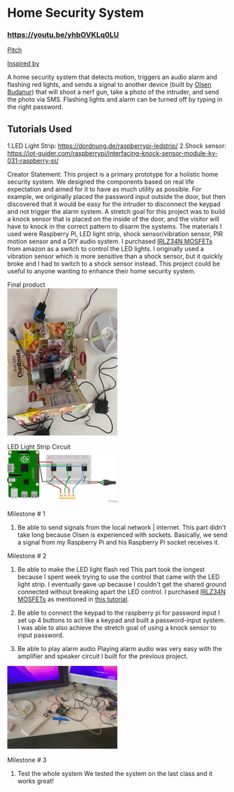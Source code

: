 # Home Security System
### https://youtu.be/yhbOVKLq0LU

[Pitch](https://docs.google.com/presentation/d/1Ki1joUJ658LEdbglzTdTsbaJhuyITrN83CMFTygeEmg/edit#slide=id.g22bb7a2462c_1_0)

[Inspired by](https://www.youtube.com/shorts/TzREMG4JpRA)

A home security system that detects motion, triggers an audio alarm and flashing red lights, and sends a signal to another device (built by [Olsen Budanur](https://github.com/olsenbudanur/nerf_pi_security)) that will shoot a nerf gun, take a photo of the intruder, and send the photo via SMS.
Flashing lights and alarm can be turned off by typing in the right password.

## Tutorials Used
1.LED Light Strip: https://dordnung.de/raspberrypi-ledstrip/
2.Shock sensor: https://iot-guider.com/raspberrypi/interfacing-knock-sensor-module-ky-031-raspberry-pi/


Creator Statement:
This project is a primary prototype for a holistic home security system. We designed the components based on real life expectation and aimed for it to have as much utility as possible. For example, we originally placed the password input outside the door, but then discovered that it would be easy for the intruder to disconnect the keypad and not trigger the alarm system. A stretch goal for this project was to build a knock sensor that is placed on the inside of the door, and the visitor will have to knock in the correct pattern to disarm the systems. The materials I used were Raspberry Pi, LED light strip, shock sensor/vibration sensor, PIR motion sensor and a DIY audio system. I purchased [IRLZ34N MOSFETs](https://www.amazon.com/gp/product/B08L8S3154/ref=ppx_yo_dt_b_asin_title_o00_s00?ie=UTF8&psc=1) from amazon as a switch to control the LED lights. I originally used a vibration sensor which is more sensitive than a shock sensor, but it quickly broke and I had to switch to a shock sensor instead.
This project could be useful to anyone wanting to enhance their home security system.



Final product<br>
<img src="final_project2.jpeg"  width="50%" height="50%"><br>


LED Light Strip Circuit<br>
<img src="light_strip_circuit.jpeg"  width="50%" height="50%"><br>


Milestone # 1
1. Be able to send signals from the local network | internet.
This part didn't take long because Olsen is experienced with sockets. Basically, we send a signal from my Raspberry Pi and his Raspberry Pi socket receives it.

Milestone # 2
1. Be able to make the LED light flash red
This part took the longest because I spent week trying to use the control that came with the LED light strip. I eventually gave up because I couldn't get the shared ground connected without breaking apart the LED control. I purchased [IRLZ34N MOSFETs](https://www.amazon.com/gp/product/B08L8S3154/ref=ppx_yo_dt_b_asin_title_o00_s00?ie=UTF8&psc=1) as mentioned in [this tutorial](https://dordnung.de/raspberrypi-ledstrip/).

2. Be able to connect the keypad to the raspberry pi for password input
I set up 4 buttons to act like a keypad and built a password-input system. I was able to also achieve the stretch goal of using a knock sensor to input password.

3. Be able to play alarm audio
Playing alarm audio was very easy with the amplifier and speaker circuit I built for the previous project.

<img src="project2_img1.jpeg"  width="50%" height="50%"><br>

Milestone # 3
1. Test the whole system
We tested the system on the last class and it works great!

